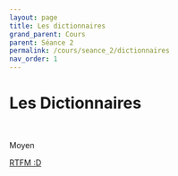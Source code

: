 ```yaml
---
layout: page
title: Les dictionnaires
grand_parent: Cours
parent: Séance 2
permalink: /cours/seance_2/dictionnaires
nav_order: 1
---
```


<link rel="stylesheet" href="/css/placement-label.css">  
<link rel="shortcut icon" href="https://new-leaves.github.io/img/favicon/favicon.ico">

<div id="containerIntro">
<h1><b>Les Dictionnaires</b></h1> &nbsp; <p class="label label-yellow">Moyen</p>   
</div>

<a href = "https://www.programiz.com/python-programming/dictionary" target="_blank">RTFM :D</a>